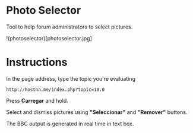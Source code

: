 Photo Selector
==============

Tool to help forum administrators to select pictures.

!(photoselector)[photoselector.jpg]

Instructions
============

In the page address, type the topic you're evaluating

    http://hostna.me/index.php?topic=10.0

Press **Carregar** and hold. 

Select and dismiss pictures using **"Seleccionar"** and **"Remover"** buttons.

The BBC output is generated in real time in text box.

